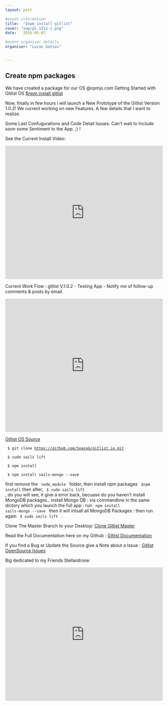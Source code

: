 ```yaml
---
layout: post

#event information
title:  "$npm install gitlist"
cover: "img/gl-1212-1.png"
date:   2016-05-07

#event organiser details
organiser: "Lucas Gatsas"


---
```

<h2 class="section-heading"> Create npm packages</h2>


We have created a package for our OS @npmjs.com
Getting Started with Gitlist OS <a href="https://www.npmjs.com/package/gitlist/tutorial"> $npm install gitlist </a>




Now, finally in few hours i will launch a New Prototype of the Gitlist Version 1.0.2!
We current working on new Features. A few details that I want to realize. 

Some Last Confugurations and Code Detail Issues. Can't wait to Include soon some Sentiment to the App. ;) !


See the Current Install Video:

<iframe width="100%" height="425" src="https://www.youtube.com/embed/mOZGPi0grTw" frameborder="0" allowfullscreen></iframe>

Current Work Flow  : gitlist V.1.0.2 - Testing App - Notify me of follow-up comments & posts by email.

<iframe width="100%" height="425"  src="https://www.youtube.com/embed/ibCQfTGpriw" frameborder="0" allowfullscreen></iframe>


<a href="http://www.github.com/spaceG/gitlist.io">Gitlist OS Source </a>

<code> $ git clone https://github.com/SpaceG/gitlist.io.git </code>

<code> $ sudo sails lift </code>

<code> $ npm install </code> 

<code> $ npm install sails-mongo --save  </code> 



first remove the <code> node_module </code>  folder, then install npm packages <code> $npm install</code>  then after, <code> $ sudo sails lift </code> , do you will see, it give a error back, becuase do you haven't install MongoDB packages.. install Mongo DB : via commandline in the same dictory which you launch the full app : run <code> npm install sails-mongo --save  </code> then it will intsall all MongoDB Packages : then run again <code> $ sudo sails lift </code>  .


Clone The Master Branch to your Desktop: <a href="https://github.com/SpaceG/gitlist.io/"> Clone Gitlist Master  </a>

Read the Full Documentation here on my Github : <a href="https://github.com/SpaceG/gitlist.io/blob/master/README.md"> Gitlist Documentation </a>

If you find a Bug or Update the Source give a Note about a Issue :
 <a href="https://github.com/SpaceG/gitlist.io/issues
"> Gitlist OpenSource Issues </a> 


Big dedicated to my Friends Stellardrone: 

<iframe width="100%" height="425" src="https://www.youtube.com/embed/YPRTIonMVQY" frameborder="0" allowfullscreen></iframe>


